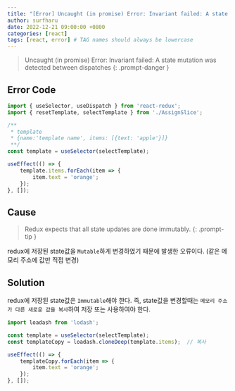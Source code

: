 ```yaml
---
title: "[Error] Uncaught (in promise) Error: Invariant failed: A state mutation was detected between dispatches"
author: surfharu
date: 2022-12-21 09:00:00 +0800
categories: [react]
tags: [react, error] # TAG names should always be lowercase
---
```



> Uncaught (in promise) Error: Invariant failed: A state mutation was detected between dispatches
{: .prompt-danger }


## Error Code
```js
import { useSelector, useDispatch } from 'react-redux';
import { resetTemplate, selectTemplate } from './AssignSlice';

/**
 * template 
 * {name:'template name', items: [{text: 'apple'}]}
 **/
const template = useSelector(selectTemplate);

useEffect(() => {
    template.items.forEach(item => {
        item.text = 'orange';
    });
}, []);
```
## Cause
> Redux expects that all state updates are done immutably.
{: .prompt-tip }

redux에 저장된 state값을 `Mutable`하게 변경하였기 때문에 발생한 오류이다. (같은 메모리 주소에 값만 직접 변경) 

## Solution
redux에 저장된 state값은 `Immutable`해야 한다. 즉, state값을 변경할때는 `메모리 주소가 다른 새로운 값을 복사`하여 저장 또는 사용하여야 한다.

```js
import loadash from 'lodash';

const template = useSelector(selectTemplate);
const templateCopy = loadash.cloneDeep(template.items);  // 복사

useEffect(() => {
    templateCopy.forEach(item => {
        item.text = 'orange';
    });
}, []);

```